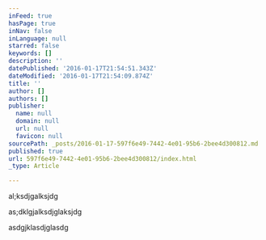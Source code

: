 ```yaml
---
inFeed: true
hasPage: true
inNav: false
inLanguage: null
starred: false
keywords: []
description: ''
datePublished: '2016-01-17T21:54:51.343Z'
dateModified: '2016-01-17T21:54:09.874Z'
title: ''
author: []
authors: []
publisher:
  name: null
  domain: null
  url: null
  favicon: null
sourcePath: _posts/2016-01-17-597f6e49-7442-4e01-95b6-2bee4d300812.md
published: true
url: 597f6e49-7442-4e01-95b6-2bee4d300812/index.html
_type: Article

---
```

al;ksdjgalksjdg

as;dklgjalksdjglaksjdg

asdgjklasdjglasdg